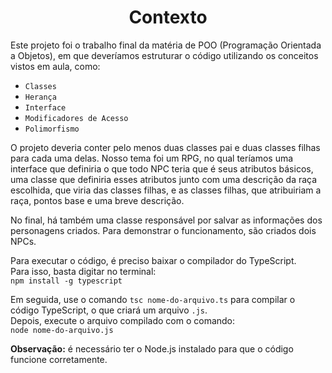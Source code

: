 <h1 align="center">Contexto</h1>

<p>Este projeto foi o trabalho final da matéria de POO (Programação Orientada a Objetos), em que deveríamos estruturar o código utilizando os conceitos vistos em aula, como:</p>

* `Classes`
* `Herança`
* `Interface`
* `Modificadores de Acesso`
* `Polimorfismo`

<p>O projeto deveria conter pelo menos duas classes pai e duas classes filhas para cada uma delas. Nosso tema foi um RPG, no qual teríamos uma interface que definiria o que todo NPC teria que é seus atributos básicos, uma classe que definiria esses atributos junto com uma descrição da raça escolhida, que viria das classes filhas, e as classes filhas, que atribuiriam a raça, pontos base e uma breve descrição.</p>

<p>No final, há também uma classe responsável por salvar as informações dos personagens criados. Para demonstrar o funcionamento, são criados dois NPCs.</p>

Para executar o código, é preciso baixar o compilador do TypeScript.  
Para isso, basta digitar no terminal:  
`npm install -g typescript`  

Em seguida, use o comando `tsc nome-do-arquivo.ts` para compilar o código TypeScript, o que criará um arquivo `.js`.  
Depois, execute o arquivo compilado com o comando:  
`node nome-do-arquivo.js`  

**Observação:** é necessário ter o Node.js instalado para que o código funcione corretamente.

